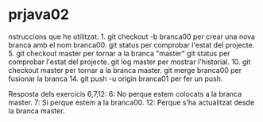 # prjava02
nstruccions que he utilitzat:
1.
git checkout -b branca00 per crear una nova branca amb el nom branca00.
git status per comprobar l'estat del projecte.
5.
git checkout master per tornar a la branca "master"
git status per comprobar l'estat del projecte. 
git log master per mostrar l'historial.
10.
git checkout master per tornar a la branca master.
git merge branca00 per fusionar la branca
14.
git push -u origin branca01 per fer un push.

Resposta dels exercicis 6,7,12:
6:
No perque estem colocats a la branca master.
7:
Si perque estem a la branca00.
12:
Perque s'ha actualitzat desde la branca master.
